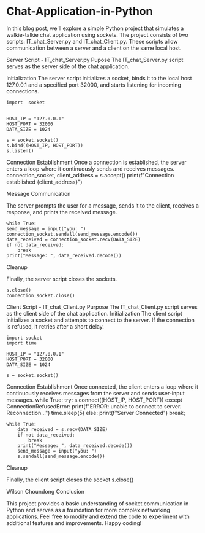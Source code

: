 # Chat-Application-in-Python
In this blog post, we'll explore a simple Python project that simulates a walkie-talkie chat application using sockets. The project consists of two scripts: IT_chat_Server.py and IT_chat_Client.py. These scripts allow communication between a server and a client on the same local host.

Server Script - IT_chat_Server.py
Pupose
The IT_chat_Server.py script serves as the server side of the chat application.

Initialization
The server script initializes a socket, binds it to the local host 127.0.0.1 and a specified port 32000, and starts listening for incoming connections.



    import  socket 
     
    
    HOST_IP = "127.0.0.1"
    HOST_PORT = 32000
    DATA_SIZE = 1024

    s = socket.socket()
    s.bind((HOST_IP, HOST_PORT))
    s.listen()
                          
    

Connection Establishment
Once a connection is established, the server enters a loop where it continuously sends and receives messages.
connection_socket, client_address = s.accept()
                        print(f"Connection established {client_address}")
                         


Message Communication

The server prompts the user for a message, sends it to the client, receives a response, and prints the received message.


    while True:
    send_message = input("you: ")
    connection_socket.sendall(send_message.encode())
    data_received = connection_socket.recv(DATA_SIZE)
    if not data_received:
        break
    print("Message: ", data_received.decode())
    

    
Cleanup

Finally, the server script closes the sockets.

    s.close()
    connection_socket.close()
    
Client Script - IT_chat_Client.py
Purpose
The IT_chat_Client.py script serves as the client side of the chat application.
Initialization
The client script initializes a socket and attempts to connect to the server. If the connection is refused, it retries after a short delay.

    import socket
    import time

    HOST_IP = "127.0.0.1"
    HOST_PORT = 32000
    DATA_SIZE = 1024

    s = socket.socket()

  
Connection Establishment
Once connected, the client enters a loop where it continuously receives messages from the server and sends user-input messages.
    while True:
        try:
            s.connect((HOST_IP, HOST_PORT))
        except ConnectionRefusedError:
            print(f"ERROR: unable to connect to server. Reconnection...")
            time.sleep(5)
        else:
            print(f"Server Connected")
            break;

    while True:
        data_received = s.recv(DATA_SIZE)
        if not data_received:
            break
        print("Message: ", data_received.decode())
        send_message = input("you: ")
        s.sendall(send_message.encode())

        
    

Cleanup


Finally, the client script closes the socket
    s.close()
    

Wilson Choundong
Conclusion

This project provides a basic understanding of socket communication in Python and serves as a foundation for more complex networking applications. Feel free to modify and extend the code to experiment with additional features and improvements. Happy coding!
